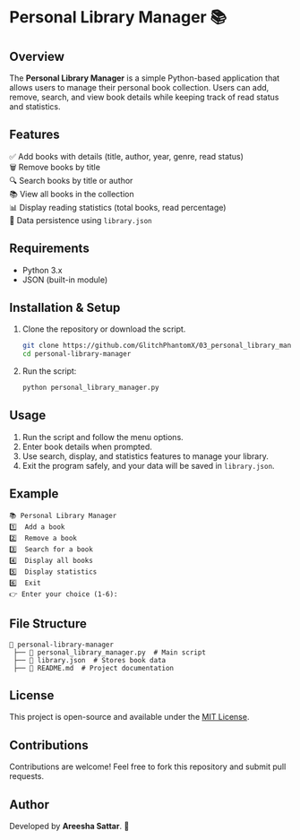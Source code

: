 # Personal Library Manager 📚

## Overview
The **Personal Library Manager** is a simple Python-based application that allows users to manage their personal book collection. Users can add, remove, search, and view book details while keeping track of read status and statistics.

## Features
✅ Add books with details (title, author, year, genre, read status)  
🗑️ Remove books by title  
🔍 Search books by title or author  
📚 View all books in the collection  
📊 Display reading statistics (total books, read percentage)  
💾 Data persistence using `library.json`  

## Requirements
- Python 3.x
- JSON (built-in module)

## Installation & Setup
1. Clone the repository or download the script.
   ```sh
   git clone https://github.com/GlitchPhantomX/03_personal_library_manager.git
   cd personal-library-manager
   ```
2. Run the script:
   ```sh
   python personal_library_manager.py
   ```

## Usage
1. Run the script and follow the menu options.
2. Enter book details when prompted.
3. Use search, display, and statistics features to manage your library.
4. Exit the program safely, and your data will be saved in `library.json`.

## Example
```
📚 Personal Library Manager
1️⃣  Add a book
2️⃣  Remove a book
3️⃣  Search for a book
4️⃣  Display all books
5️⃣  Display statistics
6️⃣  Exit
👉 Enter your choice (1-6):
```

## File Structure
```
📁 personal-library-manager
 ├── 📄 personal_library_manager.py  # Main script
 ├── 📄 library.json  # Stores book data
 ├── 📄 README.md  # Project documentation
```

## License
This project is open-source and available under the [MIT License](LICENSE).

## Contributions
Contributions are welcome! Feel free to fork this repository and submit pull requests.

## Author
Developed by **Areesha Sattar**. 🚀
